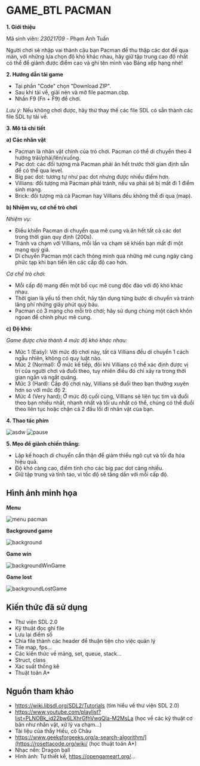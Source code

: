 # GAME_BTL PACMAN
**1. Giới thiệu**

Mã sinh viên: _23021709_ - Phạm Anh Tuấn

Người chơi sẽ nhập vai thành cậu bạn Pacman để thu thập các dot để qua màn, với những lựa chọn độ khó khác nhau, hãy giữ tập trung cao độ nhất có thể để giành được điểm cao và ghi tên mình vào Bảng xếp hạng nhé!

**2. Hướng dẫn tải game**

- Tại phần "Code" chọn "Download ZIP".
- Sau khi tải về, giải nén và mở file pacman.cbp.
- Nhấn F9 (Fn + F9) để chơi.

_Lưu ý:_ Nếu không chơi được, hãy thử thay thế các file SDL có sẵn thành các file SDL tự tải về.

**3. Mô tả chi tiết**

**a) Các nhân vật**

 - Pacman là nhân vật chính của trò chơi. Pacman có thể di chuyển theo 4 hướng trái/phải/lên/xuống.
 - Pac dot: các đối tượng mà Pacman phải ăn hết trước thời gian định sẵn để có thể qua level.
 - Big pac dot: tương tự như pac dot nhưng được nhiều điểm hơn.
 - Villians: đối tượng mà Pacman phải tránh, nếu va phải sẽ bị mất đi 1 điểm sinh mạng.
 - Brick: đối tượng mà cả Pacman hay Villians đều không thể đi qua (map).
   
**b) Nhiệm vụ, cơ chế trò chơi**

_Nhiệm vụ:_

 + Điều khiển Pacman di chuyển qua mê cung và ăn hết tất cả các dot trong thời gian quy định (200s).
 + Tránh va chạm với Villians, mỗi lần va chạm sẽ khiến bạn mất đi một mạng quý giá.
 + Di chuyển Pacman một cách thông minh qua những mê cung ngày càng phức tạp khi bạn tiến lên các cấp độ cao hơn.

_Cơ chế trò chơi:_

 + Mỗi cấp độ mang đến một bố cục mê cung độc đáo với độ khó khác nhau.
 + Thời gian là yếu tố then chốt, hãy tận dụng từng bước di chuyển và tránh lãng phí những giây phút quý báu.
 + Pacman có 3 mạng cho mỗi trò chơi; hãy sử dụng chúng một cách khôn ngoan để chinh phục mê cung.

**c) Độ khó:**

_Game được chia thành 4 mức độ khó khác nhau:_

- Mức 1 (Easy): Với mức độ chơi này, tất cả Villians đều di chuyển 1 cách ngẫu nhiên, không có quy luật nào.
- Mức 2 (Normal): Ở mức kế tiếp, đôi khi Villians có thể xác định được vị trí của người chơi và đuổi theo, tuy nhiên điều đó chỉ xảy ra trong thời gian ngắn và ngắt quãng.
- Mức 3 (Hard): Cấp độ chơi này, Villians sẽ đuổi theo bạn thường xuyên hơn so với mức độ 2.
- Mức 4 (Very hard): Ở mức độ cuối cùng, Villians sẽ liên tục tìm và đuổi theo bạn nhiều nhất, nhanh nhất và tối ưu nhất có thể, chúng có thể đuổi theo liên tục hoặc chặn cả 2 đầu lối đi nhân vật của bạn.

**4. Thao tác phím**

![asdw](https://github.com/Akapi895/game_btl/assets/83953516/71f80dc2-a664-478b-b4e8-8e6ef799ac26)
![pause](https://github.com/Akapi895/game_btl/assets/83953516/92064709-8b32-4f91-b693-237dfc8098ec)

**5. Mẹo để giành chiến thắng:**

- Lập kế hoạch di chuyển cẩn thận để giảm thiểu ngõ cụt và tối đa hóa hiệu quả.
- Độ khó càng cao, điểm tính cho các big pac dot càng nhiều.
- Giữ tập trung và tỉnh táo, vì tốc độ sẽ tăng dần với mỗi cấp độ.

## Hình ảnh minh họa
**Menu**

![menu pacman](https://github.com/Akapi895/game_btl/assets/83953516/63819ef7-42b6-4d8b-a40a-d7e462e9c6d3)

**Background game**

![background](https://github.com/Akapi895/game_btl/assets/83953516/dc1f3767-7d2b-4f6d-b1c2-d11ec996bb29)

**Game win**

![backgroundWinGame](https://github.com/Akapi895/game_btl/assets/83953516/ebf28bf4-9736-42fc-a7bb-f34fc6c5f2da)

**Game lost**

![backgroundLostGame](https://github.com/Akapi895/game_btl/assets/83953516/1d9e2a05-7a2c-4c26-91b0-a83b575df7b1)


## Kiến thức đã sử dụng
- Thư viện SDL 2.0
- Kỹ thuật đọc ghi file
- Lưu lại điểm số
- Chia file thành các header để thuận tiện cho việc quản lý
- Tile map, fps...
- Các kiến thức về mảng, set, queue, stack...
- Struct, class
- Xác suất thống kê
- Thuật toán A*

## Nguồn tham khảo
- https://wiki.libsdl.org/SDL2/Tutorials (tìm hiểu về thư viện SDL 2.0)
- https://www.youtube.com/playlist?list=PLNOBk_id22bw6LXhrGfhVwqQIa-M2MsLa (học về các kỹ thuật cơ bản như nhân vật, xử lý va chạm...)
- Tài liệu của thầy Hiếu, cô Châu
- https://www.geeksforgeeks.org/a-search-algorithm/](https://rosettacode.org/wiki/ (học thuật toán A*)
- Nhạc nền: Dragon ball
- Hình ảnh: Tự thiết kế, https://opengameart.org/...
